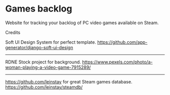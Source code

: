 # Games backlog

Website for tracking your backlog of PC video games available on Steam.




Credits

Soft UI Design System for perfect template.
https://github.com/app-generator/django-soft-ui-design
___
RDNE Stock project for background.
https://www.pexels.com/photo/a-woman-playing-a-video-game-7915289/
___
https://github.com/leinstay for great Steam games database. 
https://github.com/leinstay/steamdb/